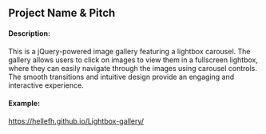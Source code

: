 ## Project Name & Pitch

#### Description:
This is a jQuery-powered image gallery featuring a lightbox carousel. The gallery allows users to click on images to view them in a fullscreen lightbox, where they can easily navigate through the images using carousel controls. The smooth transitions and intuitive design provide an engaging and interactive experience.

#### Example:
https://hellefh.github.io/Lightbox-gallery/
